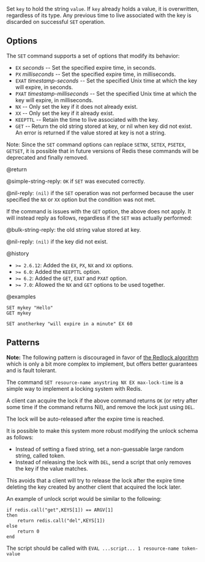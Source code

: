 Set `key` to hold the string `value`.
If `key` already holds a value, it is overwritten, regardless of its type.
Any previous time to live associated with the key is discarded on successful `SET` operation.

## Options

The `SET` command supports a set of options that modify its behavior:

* `EX` *seconds* -- Set the specified expire time, in seconds.
* `PX` *milliseconds* -- Set the specified expire time, in milliseconds.
* `EXAT` *timestamp-seconds* -- Set the specified Unix time at which the key will expire, in seconds.
* `PXAT` *timestamp-milliseconds* -- Set the specified Unix time at which the key will expire, in milliseconds.
* `NX` -- Only set the key if it does not already exist.
* `XX` -- Only set the key if it already exist.
* `KEEPTTL` -- Retain the time to live associated with the key.
* `GET` -- Return the old string stored at key, or nil when key did not exist. An error is returned if the value stored at key is not a string.

Note: Since the `SET` command options can replace `SETNX`, `SETEX`, `PSETEX`, `GETSET`, it is possible that in future versions of Redis these commands will be deprecated and finally removed.

@return

@simple-string-reply: `OK` if `SET` was executed correctly.

@nil-reply: `(nil)` if the `SET` operation was not performed because the user specified the `NX` or `XX` option but the condition was not met.

If the command is issues with the `GET` option, the above does not apply. It will instead reply as follows, regardless if the `SET` was actually performed:

@bulk-string-reply: the old string value stored at key.

@nil-reply: `(nil)` if the key did not exist.


@history

* `>= 2.6.12`: Added the `EX`, `PX`, `NX` and `XX` options.
* `>= 6.0`: Added the `KEEPTTL` option.
* `>= 6.2`: Added the `GET`, `EXAT` and `PXAT` option.
* `>= 7.0`: Allowed the `NX` and `GET` options to be used together.

@examples

```cli
SET mykey "Hello"
GET mykey

SET anotherkey "will expire in a minute" EX 60
```

## Patterns

**Note:** The following pattern is discouraged in favor of [the Redlock algorithm](https://redis.io/topics/distlock) which is only a bit more complex to implement, but offers better guarantees and is fault tolerant.

The command `SET resource-name anystring NX EX max-lock-time` is a simple way to implement a locking system with Redis.

A client can acquire the lock if the above command returns `OK` (or retry after some time if the command returns Nil), and remove the lock just using `DEL`.

The lock will be auto-released after the expire time is reached.

It is possible to make this system more robust modifying the unlock schema as follows:

* Instead of setting a fixed string, set a non-guessable large random string, called token.
* Instead of releasing the lock with `DEL`, send a script that only removes the key if the value matches.

This avoids that a client will try to release the lock after the expire time deleting the key created by another client that acquired the lock later.

An example of unlock script would be similar to the following:

    if redis.call("get",KEYS[1]) == ARGV[1]
    then
        return redis.call("del",KEYS[1])
    else
        return 0
    end

The script should be called with `EVAL ...script... 1 resource-name token-value`
